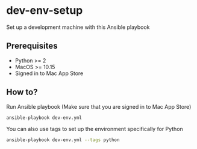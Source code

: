 # dev-env-setup
Set up a development machine with this Ansible playbook

## Prerequisites
  - Python >= 2
  - MacOS >= 10.15
  - Signed in to Mac App Store

## How to?

Run Ansible playbook (Make sure that you are signed in to Mac App Store)

```zsh
ansible-playbook dev-env.yml
```

You can also use tags to set up the environment specifically for Python
```zsh
ansible-playbook dev-env.yml --tags python
```
